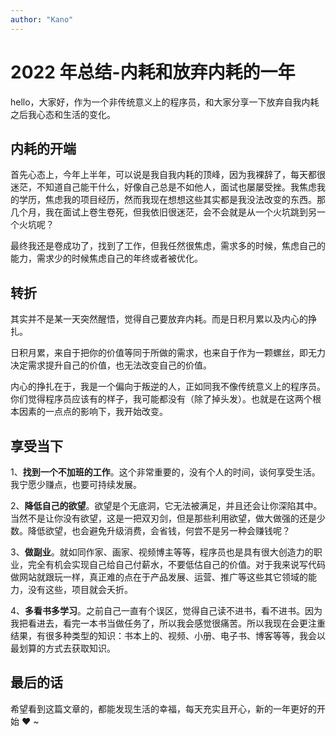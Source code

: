 ```yaml
---
author: "Kano"
---
```

# 2022 年总结-内耗和放弃内耗的一年

hello，大家好，作为一个非传统意义上的程序员，和大家分享一下放弃自我内耗之后我心态和生活的变化。

## 内耗的开端

首先心态上，今年上半年，可以说是我自我内耗的顶峰，因为我裸辞了，每天都很迷茫，不知道自己能干什么，好像自己总是不如他人，面试也屡屡受挫。我焦虑我的学历，焦虑我的项目经历，然而我现在想想这些其实都是我没法改变的东西。那几个月，我在面试上卷生卷死，但我依旧很迷茫，会不会就是从一个火坑跳到另一个火坑呢？

最终我还是卷成功了，找到了工作，但我任然很焦虑，需求多的时候，焦虑自己的能力，需求少的时候焦虑自己的年终或者被优化。

## 转折

其实并不是某一天突然醒悟，觉得自己要放弃内耗。而是日积月累以及内心的挣扎。

日积月累，来自于把你的价值等同于所做的需求，也来自于作为一颗螺丝，即无力决定需求提升自己的价值，也无法改变自己的价值。

内心的挣扎在于，我是一个偏向于叛逆的人，正如同我不像传统意义上的程序员。你们觉得程序员应该有的样子，我可能都没有（除了掉头发）。也就是在这两个根本因素的一点点的影响下，我开始改变。

## 享受当下

1、**找到一个不加班的工作**。这个非常重要的，没有个人的时间，谈何享受生活。我宁愿少赚点，也要可持续发展。

2、**降低自己的欲望**。欲望是个无底洞，它无法被满足，并且还会让你深陷其中。当然不是让你没有欲望，这是一把双刃剑，但是那些利用欲望，做大做强的还是少数。降低欲望，也会避免升级消费，会省钱，何尝不是另一种会赚钱呢？

3、**做副业**。就如同作家、画家、视频博主等等，程序员也是具有很大创造力的职业，完全有机会实现自己给自己付薪水，不要低估自己的价值。对于我来说写代码做网站就跟玩一样，真正难的点在于产品发展、运营、推广等这些其它领域的能力，没有这些，项目就会夭折。

4、**多看书多学习**。之前自己一直有个误区，觉得自己读不进书，看不进书。因为我把看进去，看完一本书当做任务了，所以我会感觉很痛苦。所以我现在会更注重结果，有很多种类型的知识：书本上的、视频、小册、电子书、博客等等，我会以最划算的方式去获取知识。

## 最后的话

希望看到这篇文章的，都能发现生活的幸福，每天充实且开心，新的一年更好的开始 ❤️ ~
